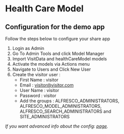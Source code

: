 # Health Care Model


## Configuration for the demo app
Follow the steps below to configure your share app 

1. Login as Admin 
2. Go To Admin Tools and click Model Manager
3. Import VisitData and healthCareModel models
4. Activate the models via Actions menu
5. Navigate to Users and Click New User
6. Create the visitor user :
    - First Name : visitor
    - Email : visitor@visitor.com
    - User Name : visitor
    - Password : visitor
    - Add the groups : ALFRESCO_ADMINISTRATORS, ALFRESCO_MODEL_ADMINISTRATORS, ALFRESCO_SEARCH_ADMINISTRATORS and SITE_ADMINISTRATORS


*If you want advanced info about the config: [page](ADVANCED.md).*